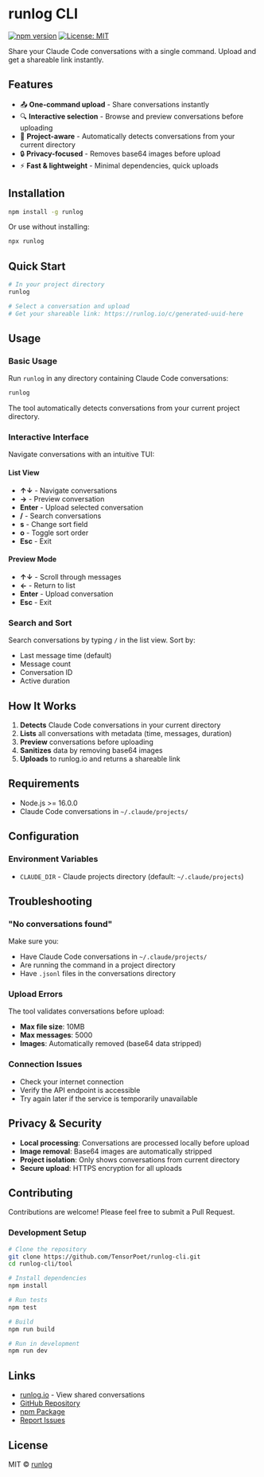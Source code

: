 # runlog CLI

[![npm version](https://badge.fury.io/js/runlog.svg)](https://www.npmjs.com/package/runlog)
[![License: MIT](https://img.shields.io/badge/License-MIT-yellow.svg)](https://opensource.org/licenses/MIT)

Share your Claude Code conversations with a single command. Upload and get a shareable link instantly.

## Features

- 📤 **One-command upload** - Share conversations instantly
- 🔍 **Interactive selection** - Browse and preview conversations before uploading
- 🎯 **Project-aware** - Automatically detects conversations from your current directory
- 🔒 **Privacy-focused** - Removes base64 images before upload
- ⚡ **Fast & lightweight** - Minimal dependencies, quick uploads

## Installation

```bash
npm install -g runlog
```

Or use without installing:

```bash
npx runlog
```

## Quick Start

```bash
# In your project directory
runlog

# Select a conversation and upload
# Get your shareable link: https://runlog.io/c/generated-uuid-here
```

## Usage

### Basic Usage

Run `runlog` in any directory containing Claude Code conversations:

```bash
runlog
```

The tool automatically detects conversations from your current project directory.

### Interactive Interface

Navigate conversations with an intuitive TUI:

#### List View
- **↑↓** - Navigate conversations
- **→** - Preview conversation
- **Enter** - Upload selected conversation
- **/** - Search conversations
- **s** - Change sort field
- **o** - Toggle sort order
- **Esc** - Exit

#### Preview Mode
- **↑↓** - Scroll through messages
- **←** - Return to list
- **Enter** - Upload conversation
- **Esc** - Exit

### Search and Sort

Search conversations by typing `/` in the list view. Sort by:
- Last message time (default)
- Message count
- Conversation ID
- Active duration

## How It Works

1. **Detects** Claude Code conversations in your current directory
2. **Lists** all conversations with metadata (time, messages, duration)
3. **Preview** conversations before uploading
4. **Sanitizes** data by removing base64 images
5. **Uploads** to runlog.io and returns a shareable link

## Requirements

- Node.js >= 16.0.0
- Claude Code conversations in `~/.claude/projects/`

## Configuration

### Environment Variables

- `CLAUDE_DIR` - Claude projects directory (default: `~/.claude/projects`)

## Troubleshooting

### "No conversations found"
Make sure you:
- Have Claude Code conversations in `~/.claude/projects/`
- Are running the command in a project directory
- Have `.jsonl` files in the conversations directory

### Upload Errors
The tool validates conversations before upload:
- **Max file size**: 10MB
- **Max messages**: 5000
- **Images**: Automatically removed (base64 data stripped)

### Connection Issues
- Check your internet connection
- Verify the API endpoint is accessible
- Try again later if the service is temporarily unavailable

## Privacy & Security

- **Local processing**: Conversations are processed locally before upload
- **Image removal**: Base64 images are automatically stripped
- **Project isolation**: Only shows conversations from current directory
- **Secure upload**: HTTPS encryption for all uploads

## Contributing

Contributions are welcome! Please feel free to submit a Pull Request.

### Development Setup

```bash
# Clone the repository
git clone https://github.com/TensorPoet/runlog-cli.git
cd runlog-cli/tool

# Install dependencies
npm install

# Run tests
npm test

# Build
npm run build

# Run in development
npm run dev
```

## Links

- [runlog.io](https://runlog.io) - View shared conversations
- [GitHub Repository](https://github.com/TensorPoet/runlog-cli)
- [npm Package](https://www.npmjs.com/package/runlog)
- [Report Issues](https://github.com/TensorPoet/runlog-cli/issues)

## License

MIT © [runlog](https://runlog.io)
